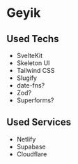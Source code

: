 # Geyik

## Used Techs

- SvelteKit
- Skeleton UI
- Tailwind CSS
- Slugify
- date-fns?
- Zod?
- Superforms?

## Used Services

- Netlify
- Supabase
- Cloudflare
